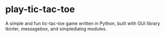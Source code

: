 # play-tic-tac-toe
A simple and fun tic-tac-toe game written in Python, built with GUI library tkinter, messagebox, and simpledialog modules.
